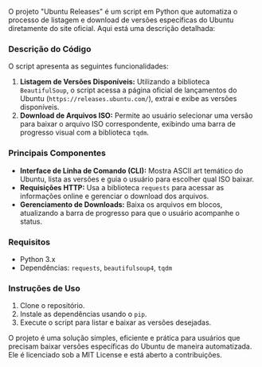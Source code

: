 O projeto "Ubuntu Releases" é um script em Python que automatiza o processo de listagem e download de versões específicas do Ubuntu diretamente do site oficial. Aqui está uma descrição detalhada:

### Descrição do Código
O script apresenta as seguintes funcionalidades:
1. **Listagem de Versões Disponíveis:** Utilizando a biblioteca `BeautifulSoup`, o script acessa a página oficial de lançamentos do Ubuntu (`https://releases.ubuntu.com/`), extrai e exibe as versões disponíveis.
2. **Download de Arquivos ISO:** Permite ao usuário selecionar uma versão para baixar o arquivo ISO correspondente, exibindo uma barra de progresso visual com a biblioteca `tqdm`.

### Principais Componentes
- **Interface de Linha de Comando (CLI):** Mostra ASCII art temático do Ubuntu, lista as versões e guia o usuário para escolher qual ISO baixar.
- **Requisições HTTP:** Usa a biblioteca `requests` para acessar as informações online e gerenciar o download dos arquivos.
- **Gerenciamento de Downloads:** Baixa os arquivos em blocos, atualizando a barra de progresso para que o usuário acompanhe o status.

### Requisitos
- Python 3.x
- Dependências: `requests`, `beautifulsoup4`, `tqdm`

### Instruções de Uso
1. Clone o repositório.
2. Instale as dependências usando o `pip`.
3. Execute o script para listar e baixar as versões desejadas.

O projeto é uma solução simples, eficiente e prática para usuários que precisam baixar versões específicas do Ubuntu de maneira automatizada. Ele é licenciado sob a MIT License e está aberto a contribuições.
